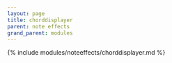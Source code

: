 ```yaml
---
layout: page
title: chorddisplayer
parent: note effects
grand_parent: modules
---
```


{% include modules/noteeffects/chorddisplayer.md %}
